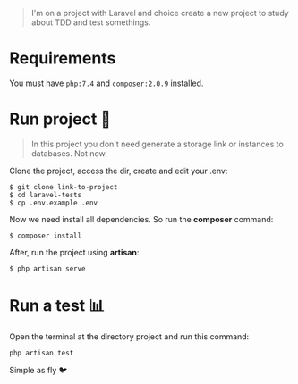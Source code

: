 > I'm on a project with Laravel and choice create a new project to study about TDD and test somethings.

# Requirements

You must have ```php:7.4``` and ```composer:2.0.9``` installed.

# Run project :running:

> In this project you don't need generate a storage link or instances to databases. Not now.

Clone the project, access the dir, create and edit your .env:

```
$ git clone link-to-project
$ cd laravel-tests
$ cp .env.example .env
```

Now we need install all dependencies. So run the **composer** command:

```
$ composer install
```

After, run the project using **artisan**:

```
$ php artisan serve
```

# Run a test :bar_chart:

Open the terminal at the directory project and run this command:

```
php artisan test
```

Simple as fly :bird:

